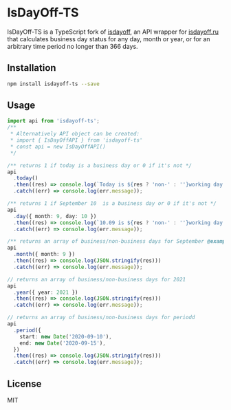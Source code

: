 # IsDayOff-TS

IsDayOff-TS is a TypeScript fork of [isdayoff](https://www.npmjs.com/package/isdayoff), an API wrapper for [isdayoff.ru](https://isdayoff.ru) that calculates business day status for any day, month or year, or for an arbitrary time period no longer than 366 days.

## Installation

```bash
npm install isdayoff-ts --save
```

## Usage

```ts
import api from 'isdayoff-ts';
/**
 * Alternatively API object can be created:
 * import { IsDayOffAPI } from 'isdayoff-ts'
 * const api = new IsDayOffAPI()
 */

/** returns 1 if today is a business day or 0 if it's not */
api
  .today()
  .then((res) => console.log(`Today is ${res ? 'non-' : ''}working day.`))
  .catch((err) => console.log(err.message));

/** returns 1 if September 10  is a business day or 0 if it's not */
api
  .day({ month: 9, day: 10 })
  .then((res) => console.log(`10.09 is ${res ? 'non-' : ''}working day.`))
  .catch((err) => console.log(err.message));

/** returns an array of business/non-business days for September @example [0,1,1,0] */
api
  .month({ month: 9 })
  .then((res) => console.log(JSON.stringify(res)))
  .catch((err) => console.log(err.message));

// returns an array of business/non-business days for 2021
api
  .year({ year: 2021 })
  .then((res) => console.log(JSON.stringify(res)))
  .catch((err) => console.log(err.message));

// returns an array of business/non-business days for periodd
api
  .period({
    start: new Date('2020-09-10'),
    end: new Date('2020-09-15'),
  })
  .then((res) => console.log(JSON.stringify(res)))
  .catch((err) => console.log(err.message));
```

## License

MIT
